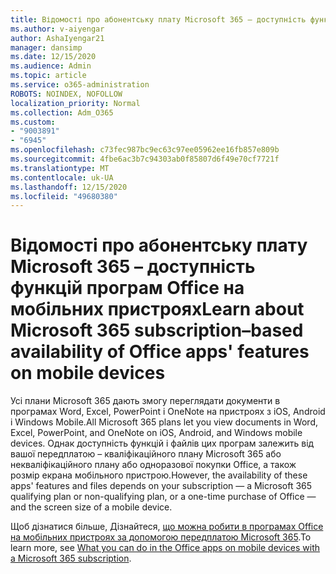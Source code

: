 ```yaml
---
title: Відомості про абонентську плату Microsoft 365 – доступність функцій програм Office на мобільних пристроях
ms.author: v-aiyengar
author: AshaIyengar21
manager: dansimp
ms.date: 12/15/2020
ms.audience: Admin
ms.topic: article
ms.service: o365-administration
ROBOTS: NOINDEX, NOFOLLOW
localization_priority: Normal
ms.collection: Adm_O365
ms.custom:
- "9003891"
- "6945"
ms.openlocfilehash: c73fec987bc9ec63c97ee05962ee16fb857e809b
ms.sourcegitcommit: 4fbe6ac3b7c94303ab0f85807d6f49e70cf7721f
ms.translationtype: MT
ms.contentlocale: uk-UA
ms.lasthandoff: 12/15/2020
ms.locfileid: "49680380"
---
```

# <a name="learn-about-microsoft-365-subscriptionbased-availability-of-office-apps-features-on-mobile-devices"></a><span data-ttu-id="44481-102">Відомості про абонентську плату Microsoft 365 – доступність функцій програм Office на мобільних пристроях</span><span class="sxs-lookup"><span data-stu-id="44481-102">Learn about Microsoft 365 subscription–based availability of Office apps' features on mobile devices</span></span>

<span data-ttu-id="44481-103">Усі плани Microsoft 365 дають змогу переглядати документи в програмах Word, Excel, PowerPoint і OneNote на пристроях з iOS, Android і Windows Mobile.</span><span class="sxs-lookup"><span data-stu-id="44481-103">All Microsoft 365 plans let you view documents in Word, Excel, PowerPoint, and OneNote on iOS, Android, and Windows mobile devices.</span></span> <span data-ttu-id="44481-104">Однак доступність функцій і файлів цих програм залежить від вашої передплатою – кваліфікаційного плану Microsoft 365 або некваліфікаційного плану або одноразової покупки Office, а також розмір екрана мобільного пристрою.</span><span class="sxs-lookup"><span data-stu-id="44481-104">However, the availability of these apps' features and files depends on your subscription — a Microsoft 365 qualifying plan or non-qualifying plan, or a one-time purchase of Office — and the screen size of a mobile device.</span></span>

<span data-ttu-id="44481-105">Щоб дізнатися більше, Дізнайтеся, [що можна робити в програмах Office на мобільних пристроях за допомогою передплатою Microsoft 365](https://go.microsoft.com/fwlink/?linkid=2135575).</span><span class="sxs-lookup"><span data-stu-id="44481-105">To learn more, see [What you can do in the Office apps on mobile devices with a Microsoft 365 subscription](https://go.microsoft.com/fwlink/?linkid=2135575).</span></span> 